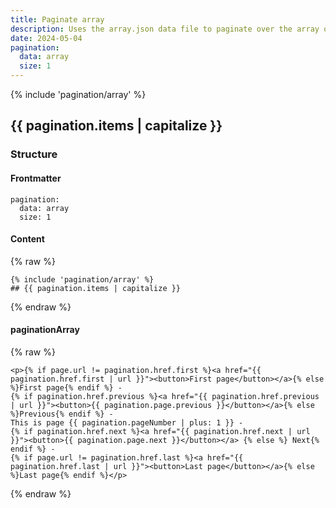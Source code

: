 ```yaml
---
title: Paginate array
description: Uses the array.json data file to paginate over the array of airliners.
date: 2024-05-04
pagination:
  data: array
  size: 1
---
```

{% include 'pagination/array' %}

## {{ pagination.items | capitalize }}
### Structure
#### Frontmatter
```
pagination:
  data: array
  size: 1
```

#### Content
{% raw %}
```
{% include 'pagination/array' %}
## {{ pagination.items | capitalize }}
```
{% endraw %}

#### paginationArray
{% raw %}
```
<p>{% if page.url != pagination.href.first %}<a href="{{ pagination.href.first | url }}"><button>First page</button></a>{% else %}First page{% endif %} - 
{% if pagination.href.previous %}<a href="{{ pagination.href.previous | url }}"><button>{{ pagination.page.previous }}</button></a>{% else %}Previous{% endif %} - 
This is page {{ pagination.pageNumber | plus: 1 }} - 
{% if pagination.href.next %}<a href="{{ pagination.href.next | url }}"><button>{{ pagination.page.next }}</button></a> {% else %} Next{% endif %} - 
{% if page.url != pagination.href.last %}<a href="{{ pagination.href.last | url }}"><button>Last page</button></a>{% else %}Last page{% endif %}</p>
```
{% endraw %}